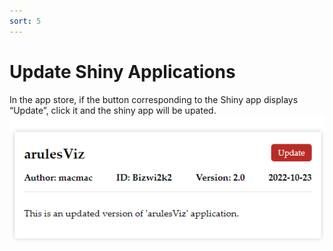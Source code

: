 ```yaml
---
sort: 5
---
```


# Update Shiny Applications

In the app store, if the button corresponding to the Shiny app displays “Update”, click it and the shiny app will be upated.
![13_update](images/13_update.jpg)